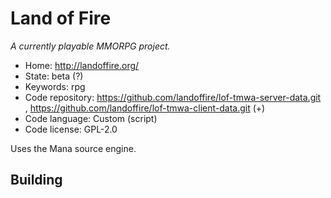 # Land of Fire

_A currently playable MMORPG project._

- Home: http://landoffire.org/
- State: beta (?)
- Keywords: rpg
- Code repository: https://github.com/landoffire/lof-tmwa-server-data.git , https://github.com/landoffire/lof-tmwa-client-data.git (+)
- Code language: Custom (script)
- Code license: GPL-2.0

Uses the Mana source engine.

## Building

